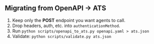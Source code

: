 ## Migrating from OpenAPI → ATS

1. Keep only the **POST** endpoint you want agents to call.
2. Drop headers, auth, etc. into `authenticationMethod`.
3. Run `python scripts/openapi_to_ats.py openapi.yaml > ats.json`
4. Validate: `python scripts/validate.py ats.json`
